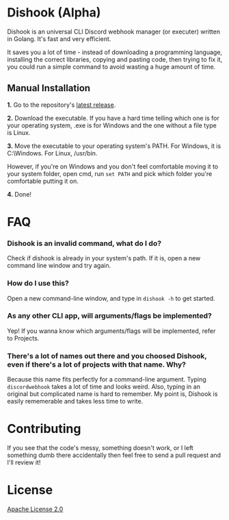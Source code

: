 # Dishook (Alpha)
Dishook is an universal CLI Discord webhook manager (or executer) written in Golang. It's fast and very efficient.

It saves you a lot of time - instead of downloading a programming language, installing the correct libraries, 
copying and pasting code, then trying to fix it, you could run a simple command to avoid wasting a huge amount of time.

## Manual Installation

**1.** Go to the repository's [latest release](https://github.com/juanpisuribe13/Dishook/releases/latest).

**2.** Download the executable. If you have a hard time telling which one is for your operating system, 
.exe is for Windows and the one without a file type is Linux.

**3.** Move the executable to your operating system's PATH. For Windows, it is C:\Windows. For Linux, /usr/bin.

However, if you're on Windows and you don't feel comfortable moving it to your system folder, open cmd, run `set PATH` and 
pick which folder you're comfortable putting it on.

**4.** Done!

# FAQ

### Dishook is an invalid command, what do I do?

Check if dishook is already in your system's path. If it is, open a new command line window and try again.

### How do I use this?

Open a new command-line window, and type in `dishook -h` to get started.

### As any other CLI app, will arguments/flags be implemented?

Yep! If you wanna know which arguments/flags will be implemented, refer to Projects.

### There's a lot of names out there and you choosed Dishook, even if there's a lot of projects with that name. Why?

Because this name fits perfectly for a command-line argument. Typing `discordwebhook` takes a lot of
time and looks weird. Also, typing in an original but complicated name is hard to remember.
My point is, Dishook is easily rememerable and takes less time to write.

# Contributing

If you see that the code's messy, something doesn't work, or I left something dumb there accidentally then feel 
free to send a pull request and I'll review it!

# License
[Apache License 2.0](https://raw.githubusercontent.com/juanpisuribe13/Dishook/main/LICENSE)